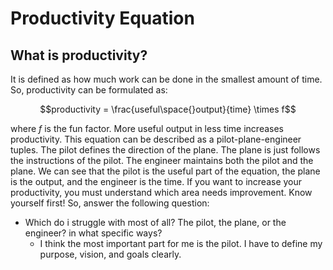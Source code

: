 # Productivity Equation

## What is productivity?
It is defined as how much work can be done in the smallest amount of time. So, productivity can be formulated as:

$$productivity = \frac{useful\space{}output}{time} \times f$$

where $f$ is the fun factor. More useful output in less time increases productivity. This equation can be described as a pilot-plane-engineer tuples. The pilot defines the direction of the plane. The plane is just follows the instructions of the pilot. The engineer maintains both the pilot and the plane. We can see that the pilot is the useful part of the equation, the plane is the output, and the engineer is the time. If you want to increase your productivity, you must understand which area needs improvement. Know yourself first! So, answer the following question:

- Which do i struggle with most of all? The pilot, the plane, or the engineer? in what specific ways?
    - I think the most important part for me is the pilot. I have to define my purpose, vision, and goals clearly. 
